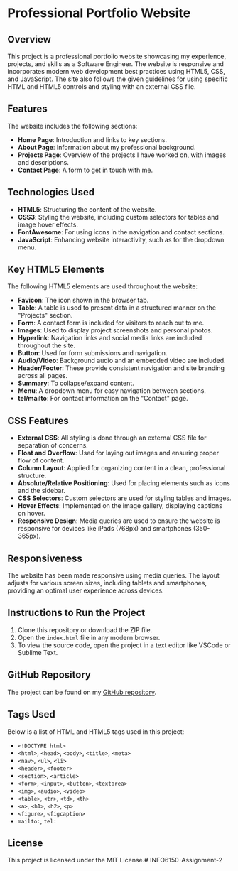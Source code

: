 # Professional Portfolio Website

## Overview
This project is a professional portfolio website showcasing my experience, projects, and skills as a Software Engineer. The website is responsive and incorporates modern web development best practices using HTML5, CSS, and JavaScript. The site also follows the given guidelines for using specific HTML and HTML5 controls and styling with an external CSS file.

## Features
The website includes the following sections:
- **Home Page**: Introduction and links to key sections.
- **About Page**: Information about my professional background.
- **Projects Page**: Overview of the projects I have worked on, with images and descriptions.
- **Contact Page**: A form to get in touch with me.

## Technologies Used
- **HTML5**: Structuring the content of the website.
- **CSS3**: Styling the website, including custom selectors for tables and image hover effects.
- **FontAwesome**: For using icons in the navigation and contact sections.
- **JavaScript**: Enhancing website interactivity, such as for the dropdown menu.

## Key HTML5 Elements
The following HTML5 elements are used throughout the website:
- **Favicon**: The icon shown in the browser tab.
- **Table**: A table is used to present data in a structured manner on the "Projects" section.
- **Form**: A contact form is included for visitors to reach out to me.
- **Images**: Used to display project screenshots and personal photos.
- **Hyperlink**: Navigation links and social media links are included throughout the site.
- **Button**: Used for form submissions and navigation.
- **Audio/Video**: Background audio and an embedded video are included.
- **Header/Footer**: These provide consistent navigation and site branding across all pages.
- **Summary**: To collapse/expand content.
- **Menu**: A dropdown menu for easy navigation between sections.
- **tel/mailto**: For contact information on the "Contact" page.

## CSS Features
- **External CSS**: All styling is done through an external CSS file for separation of concerns.
- **Float and Overflow**: Used for laying out images and ensuring proper flow of content.
- **Column Layout**: Applied for organizing content in a clean, professional structure.
- **Absolute/Relative Positioning**: Used for placing elements such as icons and the sidebar.
- **CSS Selectors**: Custom selectors are used for styling tables and images.
- **Hover Effects**: Implemented on the image gallery, displaying captions on hover.
- **Responsive Design**: Media queries are used to ensure the website is responsive for devices like iPads (768px) and smartphones (350-365px).

## Responsiveness
The website has been made responsive using media queries. The layout adjusts for various screen sizes, including tablets and smartphones, providing an optimal user experience across devices.

## Instructions to Run the Project
1. Clone this repository or download the ZIP file.
2. Open the `index.html` file in any modern browser.
3. To view the source code, open the project in a text editor like VSCode or Sublime Text.

## GitHub Repository
The project can be found on my [GitHub repository](https://github.com/neu-msinha).

## Tags Used
Below is a list of HTML and HTML5 tags used in this project:
- `<!DOCTYPE html>`
- `<html>`, `<head>`, `<body>`, `<title>`, `<meta>`
- `<nav>`, `<ul>`, `<li>`
- `<header>`, `<footer>`
- `<section>`, `<article>`
- `<form>`, `<input>`, `<button>`, `<textarea>`
- `<img>`, `<audio>`, `<video>`
- `<table>`, `<tr>`, `<td>`, `<th>`
- `<a>`, `<h1>`, `<h2>`, `<p>`
- `<figure>`, `<figcaption>`
- `mailto:`, `tel:`
  
## License
This project is licensed under the MIT License.# INFO6150-Assignment-2
